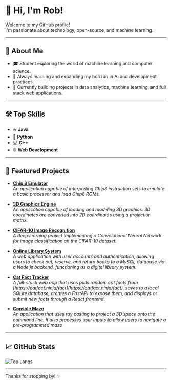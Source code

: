 # 👋 Hi, I'm Rob!

Welcome to my GitHub profile!  
I'm passionate about technology, open-source, and machine learning.

---

## 🚀 About Me

- 🎓 Student exploring the world of machine learning and computer science.
- 🌱 Always learning and expanding my horizon in AI and development practices.
- 🔭 Currently building projects in data analytics, machine learning, and full stack web applications.

---

## 🛠️ Top Skills

- ☕ **Java**
- 🐍 **Python**
- 💻 **C++**
- 🌐 **Web Development**

---

## 🌟 Featured Projects

- [**Chip 8 Emulator**](https://github.com/DanielsRT/Chip8Emulator)  
  *An application capable of interpreting Chip8 instruction sets to emulate a basic processor and load Chip8 ROMs.*  

- [**3D Graphics Engine**](https://github.com/DanielsRT/GraphicsEngine3D)  
  *An application capable of loading and modeling 3D graphics. 3D coordinates are converted into 2D coordinates using a projection matrix.*  
  
- [**CIFAR-10 Image Recognition**](https://github.com/DanielsRT/cifar10-cnn-classifier)  
  *A deep learning project implementing a Convolutional Neural Network for image classification on the CIFAR-10 dataset.*  

- [**Online Library System**](https://github.com/DanielsRT/OnlineLibrarySystem)  
  *A web application with user accounts and authentication, allowing users to check out, reserve, and return books to a MySQL database via a Node.js backend, functioning as a digital library system.*  

- [**Cat Fact Tracker**](https://github.com/DanielsRT/CatFactTracker)  
  *A full-stack web app that uses pulls random cat facts from [https://catfact.ninja/fact](https://catfact.ninja/fact), saves to a local SQLite database, creates a FastAPI to expose them, and displays or submit new facts through a React frontend.*

- [**Console Maze**](https://github.com/DanielsRT/ConsoleMaze)  
  *An application that uses ray casting to project a 3D space onto the command line. It also processes user inputs to allow users to navigate a pre-programmed maze*
  
---

## 📈 GitHub Stats

![Top Langs](https://github-readme-stats.vercel.app/api/top-langs/?username=DanielsRT&layout=compact&theme=radical)

---

Thanks for stopping by! ✨  
